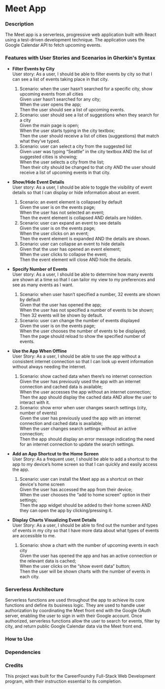 # Meet App

### Description
The Meet app is a serverless, progressive web application built with React using a test-driven development technique. The application uses the Google
Calendar API to fetch upcoming events.

### Features with User Stories and Scenarios in Gherkin's Syntax
- **Filter Events by City**\
  User story: As a user, I should be able to filter events by city so that I can see a list of events taking place in that city.
  1. Scenario: when the user hasn’t searched for a specific city, show upcoming events from all cities\
     Given user hasn’t searched for any city;\
     When the user opens the app;\
     Then the user should see a list of upcoming events.
  2. Scenario: user should see a list of suggestions when they search for a city\
     Given the main page is open;\
     When the user starts typing in the city textbox;\
     Then the user should receive a list of cities (suggestions) that match what they’ve typed.
  3. Scenario: user can select a city from the suggested list\
     Given user was typing “Seattle” in the city textbox AND the list of suggested cities is showing;\
     When the user selects a city from the list;\
     Then their city should be changed to that city AND the user should receive a list of upcoming events in that city.
     
- **Show/Hide Event Details**\
  User story: As a user, I should be able to toggle the visibility of event details so that I can display or hide information about an event.
  1. Scenario: an event element is collapsed by default\
     Given the user is on the events page;\
     When the user has not selected an event;\
     Then the event element is collapsed AND details are hidden.
  2. Scenario: user can expand an event to see details\
	   Given the user is on the events page;\
	   When the user clicks on an event;\
	   Then the event element is expanded AND the details are shown.
  3. Scenario: user can collapse an event to hide details\
	   Given that the user has opened an event element;\
	   When the user clicks to collapse the event;\
	   Then the event element will close AND hide the details.

- **Specify Number of Events**\
  User story: As a user, I should be able to determine how many events are shown at a time so that I can tailor my view to my preferences and see as many events as I want.
  1. Scenario: when user hasn’t specified a number, 32 events are shown by default\
	   Given that the user has opened the app;\
	   When the user has not specified a number of events to be shown;\
	   Then 32 events will be shown by default.
  2. Scenario: user can change the number of events displayed\
	   Given the user is on the events page;\
	   When the user chooses the number of events to be displayed;\
	   Then the page should reload to show the specified number of events.

- **Use the App When Offline**\
  User Story: As a user, I should be able to use the app without a consistent internet connection so that I can look up event information without always needing the internet.
  1. Scenario: show cached data when there’s no internet connection\
     Given the user has previously used the app with an internet connection and cached data is available;\
	   When the user accesses the app without an internet connection;\
	   Then the app should display the cached data AND allow the user to interact with it.
  2. Scenario: show error when user changes search settings (city, number of events)\
     Given the user has previously used the app with an internet connection and cached data is available;\
     When the user changes search settings without an active connection;\
     Then the app should display an error message indicating the need for an internet connection to update the search settings.

- **Add an App Shortcut to the Home Screen**\
  User Story: As a frequent user, I should be able to add a shortcut to the app to my device’s home screen so that I can quickly and easily access the app.
  1. Scenario: user can install the Meet app as a shortcut on their device's home screen\
	   Given the user has accessed the app from their device;\
	   When the user chooses the “add to home screen” option in their settings;\
     Then the app widget should be added to their home screen AND they can open the app by clicking/pressing it.

- **Display Charts Visualizing Event Details**\
  User Story: As a user, I should be able to find out the number and types of events in my city so that I have more data about what types of events are accessible to me.
  1. Scenario: show a chart with the number of upcoming events in each city\
     Given the user has opened the app and has an active connection or the relevant data is cached;\
	   When the user clicks on the “show event data” button;\
	   Then the user will be shown charts with the number of events in each city.

### Serverless Architecture
Serverless functions are used throughout the app to achieve its core functions and define its business logic. They are used to handle user authorization by coordinating the Meet front end with the Google OAuth server, enabling the user to sign in with their Google account. Once authorized, serverless functions allow the user to search for events, filter by city, and return public Google Calendar data via the Meet front end.

### How to Use

### Dependencies

### Credits
This project was built for the CareerFoundry Full-Stack Web Development program, with their instruction essential to its completion.
